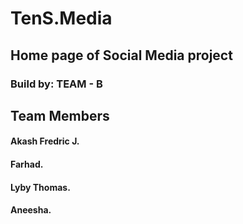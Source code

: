 # TenS.Media
## Home page of Social Media project
### Build by: TEAM - B

## Team Members
#### Akash Fredric J.
#### Farhad.
#### Lyby Thomas.
#### Aneesha.
